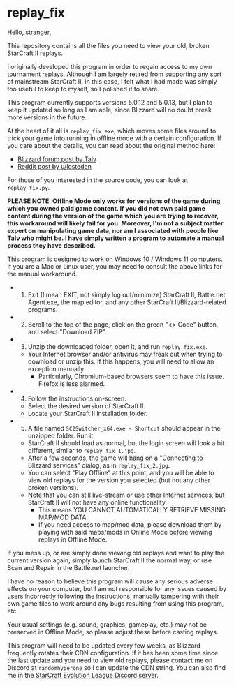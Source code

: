 # replay_fix

Hello, stranger,

This repository contains all the files you need to view your old, broken StarCraft II replays.

I originally developed this program in order to regain access to my own tournament replays. Although I am largely retired from supporting any sort of mainstream StarCraft II, in this case, I felt what I had made was simply too useful to keep to myself, so I polished it to share.

This program currently supports versions 5.0.12 and 5.0.13, but I plan to keep it updated so long as I am able, since Blizzard will no doubt break more versions in the future.

At the heart of it all is `replay_fix.exe`, which moves some files around to trick your game into running in offline mode with a certain configuration. If you care about the details, you can read about the original method here:

- [Blizzard forum post by Talv](https://us.forums.blizzard.com/en/sc2/t/previous-version-of-the-game-replay-cannot-be-watched/28344/2)
- [Reddit post by u/losteden](https://www.reddit.com/r/starcraft/comments/1bpa5j3/comment/lc4266a/?utm_source=share&utm_medium=web3x&utm_name=web3xcss&utm_term=1)

For those of you interested in the source code, you can look at `replay_fix.py`.

**PLEASE NOTE: Offline Mode only works for versions of the game during which you owned paid game content. If you did not own paid game content during the version of the game which you are trying to recover, this workaround will likely fail for you. Moreover, I'm not a subject matter expert on manipulating game data, nor am I associated with people like Talv who might be. I have simply written a program to automate a manual process they have described.**

This program is designed to work on Windows 10 / Windows 11 computers. If you are a Mac or Linux user, you may need to consult the above links for the manual workaround.

- 1. Exit (I mean EXIT, not simply log out/minimize) StarCraft II, Battle.net, Agent.exe, the map editor, and any other StarCraft II/Blizzard-related programs.
- 2. Scroll to the top of the page, click on the green "<> Code" button, and select "Download ZIP".
- 3. Unzip the downloaded folder, open it, and run `replay_fix.exe`.
    - Your Internet browser and/or antivirus may freak out when trying to download or unzip this. If this happens, you will need to allow an exception manually.
        - Particularly, Chromium-based browsers seem to have this issue. Firefox is less alarmed.
- 4. Follow the instructions on-screen:
    - Select the desired version of StarCraft II.
    - Locate your StarCraft II installation folder.
- 5. A file named `SC2Switcher_x64.exe - Shortcut` should appear in the unzipped folder. Run it.
    - StarCraft II should load as normal, but the login screen will look a bit different, similar to `replay_fix_1.jpg`.
    - After a few seconds, the game will hang on a "Connecting to Blizzard services" dialog, as in `replay_fix_2.jpg`.
    - You can select "Play Offline" at this point, and you will be able to view old replays for the version you selected (but not any other broken versions).
    - Note that you can still live-stream or use other Internet services, but StarCraft II will not have any online functionality.
        - This means YOU CANNOT AUTOMATICALLY RETRIEVE MISSING MAP/MOD DATA.
        - If you need access to map/mod data, please download them by playing with said maps/mods in Online Mode before viewing replays in Offline Mode.

If you mess up, or are simply done viewing old replays and want to play the current version again, simply launch StarCraft II the normal way, or use Scan and Repair in the Battle.net launcher.

I have no reason to believe this program will cause any serious adverse effects on your computer, but I am not responsible for any issues caused by users incorrectly following the instructions, manually tampering with their own game files to work around any bugs resulting from using this program, etc.

Your usual settings (e.g. sound, graphics, gameplay, etc.) may not be preserved in Offline Mode, so please adjust these before casting replays.

This program will need to be updated every few weeks, as Blizzard frequently rotates their CDN configuration. If it has been some time since the last update and you need to view old replays, please contact me on Discord at `randomhyperone` so I can update the CDN string. You can also find me in the [StarCraft Evolution League Discord server](https://discord.gg/VqPFXFW6A8).